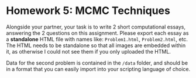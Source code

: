 # Homework 5: MCMC Techniques

Alongside your partner, your task is to write 2 short computational essays, answering the 2 questions on this assignment. Please export each essay as a **standalone** HTML file with names like: `Problem1.html`, `Problem2.html`, etc. The HTML needs to be standalone so that all images are embedded within it, as otherwise I could not see them if you only uploaded the HTML.

Data for the second problem is contained in the `/data` folder, and should be in a format that you can easily import into your scripting language of choice.

